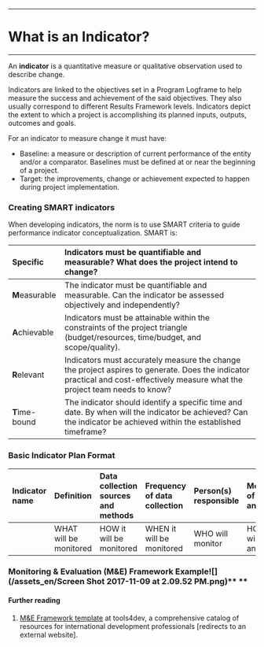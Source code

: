 ****
# What is an Indicator?
---
An **indicator** is a quantitative measure or qualitative observation used to describe change. 

Indicators are linked to the objectives set in a Program Logframe to help measure the success and achievement of the said objectives. They also usually correspond to different Results Framework levels. Indicators depict the extent to which a project is accomplishing its planned inputs, outputs, outcomes and goals.

For an indicator to measure change it must have:

* Baseline: a measure or description of current performance of the entity and/or a comparator. Baselines must be defined at or near the beginning of a project. 
* Target: the improvements, change or achievement expected to happen during project implementation.



### Creating SMART indicators

When developing indicators, the norm is to use SMART criteria to guide performance indicator conceptualization. SMART is:

| **S**pecific | Indicators must be quantifiable and measurable? What does the project intend to change? |
| :--- | :--- |
| **M**easurable | The indicator must be quantifiable and measurable. Can the indicator be assessed objectively and independently? |
| **A**chievable | Indicators must be attainable within the constraints of the project triangle \(budget/resources, time/budget, and scope/quality\). |
| **R**elevant | Indicators must accurately measure the change the project aspires to generate. Does the indicator practical and cost-effectively measure what the project team needs to know? |
| **T**ime-bound | The indicator should identify a specific time and date. By when will the indicator be achieved? Can the indicator be achieved within the established timeframe? |

### 

### Basic Indicator Plan Format

| Indicator name | Definition | Data collection sources and methods | Frequency of data collection | Person\(s\) responsible | Method of analysis | Information use |
| :--- | :--- | :--- | :--- | :--- | :--- | :--- |
|   | WHAT will be monitored | HOW it will be monitored | WHEN it will be monitored | WHO will monitor | HOW it will be analyzed | WHY it is monitored |

### 

### Monitoring & Evaluation \(M&E\) Framework Example![](/assets_en/Screen Shot 2017-11-09 at 2.09.52 PM.png)** **
#### Further reading
1. [M&E Framework template](http://www.tools4dev.org/) at tools4dev, a comprehensive catalog of resources for international development professionals [redirects to an external website].

